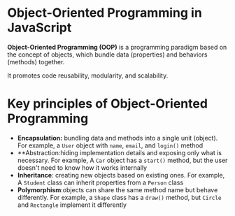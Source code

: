 # Object-Oriented Programming in JavaScript

**Object-Oriented Programming (OOP)** is a programming paradigm based on the concept of objects, which bundle data (properties) and behaviors (methods) together.

It promotes code reusability, modularity, and scalability.

# Key principles of Object-Oriented Programming
- **Encapsulation:** bundling data and methods into a single unit (object). For example, a `User` object with `name`, `email`, and `login()` method
- **Abstraction:hiding implementation details and exposing only what is necessary. For example, A `Car` object has a `start()` method, but the user doesn't need to know how it works internally
- **Inheritance**: creating new objects based on existing ones. For example, A `Student` class can inherit properties from a `Person` class
- **Polymorphism**:objects can share the same method name but behave differently. For example, a `Shape` class has a `draw()` method, but `Circle` and `Rectangle` implement it differently

